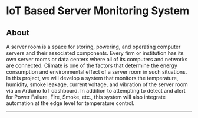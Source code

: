 # IoT Based Server Monitoring System

## About 
A server room is a space for storing, powering, and operating computer servers and their associated components. Every firm or institution has its own server rooms or data centers where all of its computers and networks are connected. Climate is one of the factors that determine the energy consumption and environmental effect of a server room in such situations. In this project, we will develop a system that monitors the temperature, humidity, smoke leakage, current voltage, and vibration of the server room via an Arduino IoT dashboard. In addition to attempting to detect and alert for Power Failure, Fire, Smoke, etc., this system will also integrate automation at the edge level for temperature control.

---
